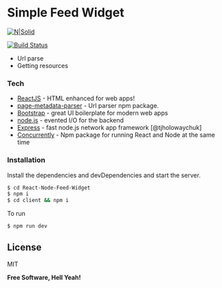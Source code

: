 # Simple Feed Widget

[![N|Solid](https://cldup.com/dTxpPi9lDf.thumb.png)](https://nodesource.com/products/nsolid)

[![Build Status](https://travis-ci.org/joemccann/dillinger.svg?branch=master)](https://travis-ci.org/joemccann/dillinger)

  - Url parse
  - Getting resources
  
### Tech

* [ReactJS] - HTML enhanced for web apps!
* [page-metadata-parser] - Url parser npm package.
* [Bootstrap] - great UI boilerplate for modern web apps
* [node.js] - evented I/O for the backend
* [Express] - fast node.js network app framework [@tjholowaychuk]
* [Concurrently] - Npm package for running React and Node at the same time

### Installation

Install the dependencies and devDependencies and start the server.

```sh
$ cd React-Node-Feed-Widget
$ npm i
$ cd client && npm i
```

To run

```sh
$ npm run dev
```

License
----

MIT


**Free Software, Hell Yeah!**

[//]: # (These are reference links used in the body of this note and get stripped out when the markdown processor does its job. There is no need to format nicely because it shouldn't be seen. Thanks SO - http://stackoverflow.com/questions/4823468/store-comments-in-markdown-syntax)


   [ReactJS]: <http://reactjs.org>
   [page-metadata-parser]: <https://www.npmjs.com/package/page-metadata-parser>
   [node.js]: <http://nodejs.org>
   [Bootstrap]: <https://getbootstrap.com/>
   [express]: <http://expressjs.com>
   [Concurrently]: <https://www.npmjs.com/package/concurrently>